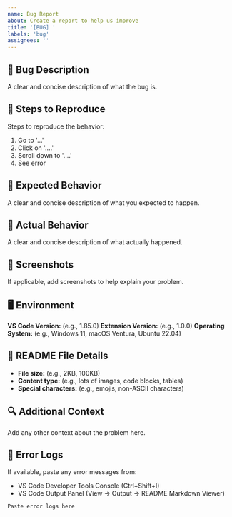 ```yaml
---
name: Bug Report
about: Create a report to help us improve
title: '[BUG] '
labels: 'bug'
assignees: ''
---
```


## 🐛 Bug Description
A clear and concise description of what the bug is.

## 🔄 Steps to Reproduce
Steps to reproduce the behavior:
1. Go to '...'
2. Click on '....'
3. Scroll down to '....'
4. See error

## 🎯 Expected Behavior
A clear and concise description of what you expected to happen.

## 📱 Actual Behavior
A clear and concise description of what actually happened.

## 📸 Screenshots
If applicable, add screenshots to help explain your problem.

## 🖥️ Environment
**VS Code Version:** (e.g., 1.85.0)
**Extension Version:** (e.g., 1.0.0)
**Operating System:** (e.g., Windows 11, macOS Ventura, Ubuntu 22.04)

## 📄 README File Details
- **File size:** (e.g., 2KB, 100KB)
- **Content type:** (e.g., lots of images, code blocks, tables)
- **Special characters:** (e.g., emojis, non-ASCII characters)

## 🔍 Additional Context
Add any other context about the problem here.

## 📝 Error Logs
If available, paste any error messages from:
- VS Code Developer Tools Console (Ctrl+Shift+I)
- VS Code Output Panel (View → Output → README Markdown Viewer)

```
Paste error logs here
```
